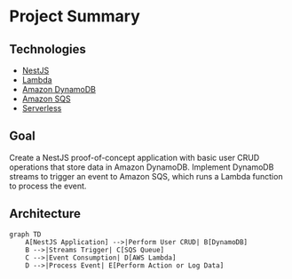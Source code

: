 # Project Summary

## Technologies
- [NestJS](https://nestjs.com/)
- [Lambda](https://aws.amazon.com/lambda/)
- [Amazon DynamoDB](https://aws.amazon.com/dynamodb/)
- [Amazon SQS](https://aws.amazon.com/sqs/)
- [Serverless](https://www.serverless.com/)

## Goal
Create a NestJS proof-of-concept application with basic user CRUD operations that store data in Amazon DynamoDB. Implement DynamoDB streams to trigger an event to Amazon SQS, which runs a Lambda function to process the event.

## Architecture
```mermaid
graph TD
    A[NestJS Application] -->|Perform User CRUD| B[DynamoDB]
    B -->|Streams Trigger| C[SQS Queue]
    C -->|Event Consumption| D[AWS Lambda]
    D -->|Process Event| E[Perform Action or Log Data]
```
